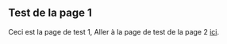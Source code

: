 ## Test de la page 1

Ceci est la page de test 1, Aller à la page de test de la page 2 [ici](/docs/test/page2).